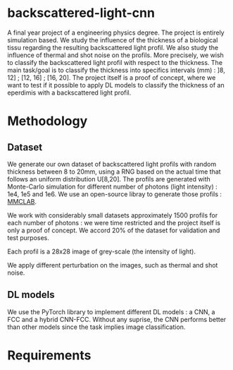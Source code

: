 # backscattered-light-cnn
A final year project of a engineering physics degree. The project is entirely simulation based. We study the influence of the thickness of a biological tissu regarding the resulting backscattered light profil. We also study the influence of thermal and shot noise on the profils. More precisely, we wish to classify the backscattered light profil with respect to the thickness. The main task/goal is to classify the thickness into specifics intervals (mm) : ]8, 12] ; [12, 16] ; [16, 20]. The project itself is a proof of concept, where we want to test if it possible to apply DL models to classify the thickness of an eperdimis with a backscattered light profil. 

# Methodology 

## Dataset
We generate our own dataset of backscattered light profils with random thickness between 8 to 20mm, using a RNG based on the actual time that follows an uniform distribution U[8,20]. The profils are generated with Monte-Carlo simulation for different number of photons (light intensity) : 1e4, 1e5 and 1e6. We use an open-source libray to generate those profils : [MMCLAB](http://mcx.space/wiki/index.cgi?MMC/Doc/MMCLAB). 

We work with considerably small datasets approximately 1500 profils for each number of photons : we were time restricted and the project itself is only a proof of concept. We accord 20% of the dataset for validation and test purposes. 

Each profil is a 28x28 image of grey-scale (the intensity of light). 

We apply different perturbation on the images, such as thermal and shot noise.

## DL models
We use the PyTorch library to implement different DL models : a CNN, a FCC and a hybrid CNN-FCC. Without any suprise, the CNN performs better than other models since the task implies image classification. 

# Requirements
